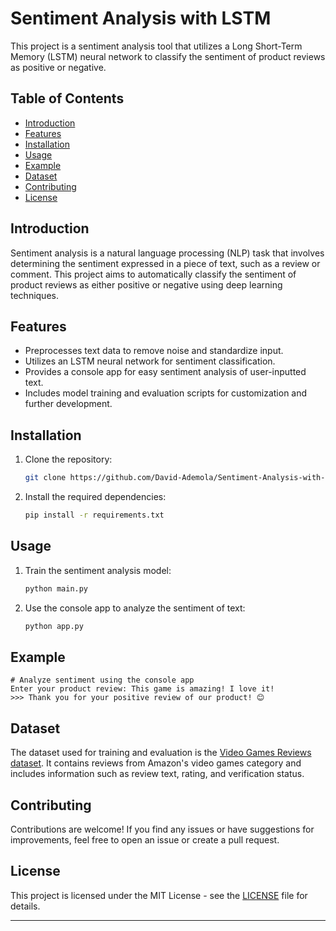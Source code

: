# Sentiment Analysis with LSTM

This project is a sentiment analysis tool that utilizes a Long Short-Term Memory (LSTM) neural network to classify the sentiment of product reviews as positive or negative.

## Table of Contents

- [Introduction](#introduction)
- [Features](#features)
- [Installation](#installation)
- [Usage](#usage)
- [Example](#example)
- [Dataset](#dataset)
- [Contributing](#contributing)
- [License](#license)

## Introduction

Sentiment analysis is a natural language processing (NLP) task that involves determining the sentiment expressed in a piece of text, such as a review or comment. This project aims to automatically classify the sentiment of product reviews as either positive or negative using deep learning techniques.

## Features

- Preprocesses text data to remove noise and standardize input.
- Utilizes an LSTM neural network for sentiment classification.
- Provides a console app for easy sentiment analysis of user-inputted text.
- Includes model training and evaluation scripts for customization and further development.

## Installation

1. Clone the repository:

   ```bash
   git clone https://github.com/David-Ademola/Sentiment-Analysis-with-LSTMs
   ```

2. Install the required dependencies:

   ```bash
   pip install -r requirements.txt
   ```

## Usage

1. Train the sentiment analysis model:

   ```bash
   python main.py
   ```

2. Use the console app to analyze the sentiment of text:

   ```bash
   python app.py
   ```

## Example

```
# Analyze sentiment using the console app
Enter your product review: This game is amazing! I love it!
>>> Thank you for your positive review of our product! 😊
```

## Dataset

The dataset used for training and evaluation is the [Video Games Reviews dataset](https://www.kaggle.com/datasets/drshoaib/amazon-videogames-reviews). It contains reviews from Amazon's video games category and includes information such as review text, rating, and verification status.

## Contributing

Contributions are welcome! If you find any issues or have suggestions for improvements, feel free to open an issue or create a pull request.

## License

This project is licensed under the MIT License - see the [LICENSE](LICENSE) file for details.

---

